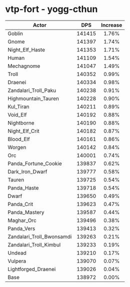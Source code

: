 # vtp-fort - yogg-cthun
| Actor | DPS | Increase |
|---|:---:|:---:|
|Goblin|141415|1.76%|
|Gnome|141397|1.74%|
|Night_Elf_Haste|141353|1.71%|
|Human|141109|1.54%|
|Mechagnome|141047|1.49%|
|Troll|140352|0.99%|
|Draenei|140334|0.98%|
|Zandalari_Troll_Paku|140238|0.91%|
|Highmountain_Tauren|140228|0.90%|
|Kul_Tiran|140211|0.89%|
|Void_Elf|140192|0.88%|
|Nightborne|140190|0.88%|
|Night_Elf_Crit|140182|0.87%|
|Blood_Elf|140161|0.86%|
|Worgen|140142|0.84%|
|Orc|140001|0.74%|
|Panda_Fortune_Cookie|139837|0.62%|
|Dark_Iron_Dwarf|139777|0.58%|
|Tauren|139725|0.54%|
|Panda_Haste|139718|0.54%|
|Dwarf|139650|0.49%|
|Panda_Crit|139623|0.47%|
|Panda_Mastery|139587|0.44%|
|Maghar_Orc|139496|0.38%|
|Panda_Vers|139413|0.32%|
|Zandalari_Troll_Bwonsamdi|139263|0.21%|
|Zandalari_Troll_Kimbul|139233|0.19%|
|Undead|139210|0.17%|
|Vulpera|139070|0.07%|
|Lightforged_Draenei|139026|0.04%|
|Base|138972|0.00%|
